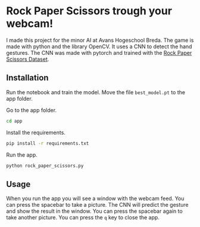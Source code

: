 # Rock Paper Scissors trough your webcam!

I made this project for the minor AI at Avans Hogeschool Breda. The game is made with python and the library OpenCV. It uses a CNN to detect the hand gestures. The CNN was made with pytorch and trained with the [Rock Paper Scissors Dataset](https://www.kaggle.com/drgfreeman/rockpaperscissors).

## Installation

Run the notebook and train the model. Move the file `best_model.pt` to the app folder.

Go to the app folder.

```bash
cd app
```

Install the requirements.

```bash
pip install -r requirements.txt
```

Run the app.

```bash
python rock_paper_scissors.py
```

## Usage

When you run the app you will see a window with the webcam feed. You can press the spacebar to take a picture. The CNN will predict the gesture and show the result in the window. You can press the spacebar again to take another picture. You can press the `q` key to close the app.
